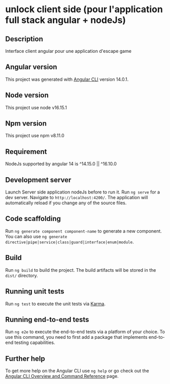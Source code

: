 # unlock client side (pour l'application full stack angular + nodeJs)

## Description
Interface client angular pour une application d'escape game

## Angular version
This project was generated with [Angular CLI](https://github.com/angular/angular-cli) version 14.0.1.

## Node version
This project use node v16.15.1

## Npm version
This project use npm v8.11.0 

## Requirement
NodeJs supported by angular 14 is ^14.15.0 || ^16.10.0

## Development server
Launch Server side application nodeJs before to run it.
Run `ng serve` for a dev server. Navigate to `http://localhost:4200/`. The application will automatically reload if you change any of the source files.

## Code scaffolding

Run `ng generate component component-name` to generate a new component. You can also use `ng generate directive|pipe|service|class|guard|interface|enum|module`.

## Build

Run `ng build` to build the project. The build artifacts will be stored in the `dist/` directory.

## Running unit tests

Run `ng test` to execute the unit tests via [Karma](https://karma-runner.github.io).

## Running end-to-end tests

Run `ng e2e` to execute the end-to-end tests via a platform of your choice. To use this command, you need to first add a package that implements end-to-end testing capabilities.

## Further help

To get more help on the Angular CLI use `ng help` or go check out the [Angular CLI Overview and Command Reference](https://angular.io/cli) page.
